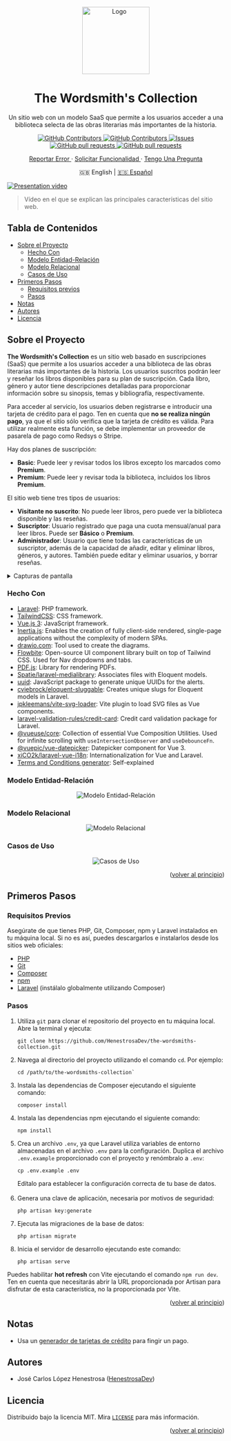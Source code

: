 <div id="top"></div>

<!-- PROJECT SHIELDS -->
<!--
*** I am using markdown "reference style" links for readability.
*** Reference links are enclosed in brackets [ ] instead of parentheses ( ).
*** See the bottom of this document for the declaration of the reference variables
*** for contributors-url, forks-url, etc. This is an optional, concise syntax you may use.
*** https://www.markdownguide.org/basic-syntax/#reference-style-links
-->

<!-- PROJECT LOGO -->
<br />
<div align="center">
    <img 
      src="https://github.com/HenestrosaDev/the-wordsmiths-collection/blob/main/public/favicon.svg" 
      alt="Logo" 
      width="156" 
      height="156"
    >
    <h1 align="center">The Wordsmith's Collection</h1>
    <p align="center">Un sitio web con un modelo SaaS que permite a los usuarios acceder a una biblioteca selecta de las obras literarias más importantes de la historia.</p>
    <p>
      <a href="https://github.com/HenestrosaDev/the-wordsmiths-collection/stargazers">
        <img 
          alt="GitHub Contributors" 
          src="https://img.shields.io/github/stars/HenestrosaDev/the-wordsmiths-collection" 
        >
      </a>
      <a href="https://github.com/HenestrosaDev/the-wordsmiths-collection/graphs/contributors">
        <img 
          alt="GitHub Contributors" 
          src="https://img.shields.io/github/contributors/HenestrosaDev/the-wordsmiths-collection" 
        >
      </a>
      <a href="https://github.com/HenestrosaDev/the-wordsmiths-collection/issues">
        <img 
          alt="Issues" 
          src="https://img.shields.io/github/issues/HenestrosaDev/the-wordsmiths-collection" 
        >
      </a>
      <a href="https://github.com/HenestrosaDev/the-wordsmiths-collection/pulls">
        <img 
          alt="GitHub pull requests" 
          src="https://img.shields.io/github/issues-pr/HenestrosaDev/the-wordsmiths-collection" 
        >
      </a>
      <a href="https://github.com/HenestrosaDev/the-wordsmiths-collection/blob/main/LICENSE">
        <img 
          alt="GitHub pull requests" 
          src="https://img.shields.io/github/license/HenestrosaDev/the-wordsmiths-collection" 
        >
      </a>
    </p>
  <p>
    <a href="https://github.com/HenestrosaDev/the-wordsmiths-collection/issues/new/choose">
      Reportar Error
    </a> 
    · 
    <a href="https://github.com/HenestrosaDev/the-wordsmiths-collection/issues/new/choose">
      Solicitar Funcionalidad
    </a> 
    · 
    <a href="https://github.com/HenestrosaDev/the-wordsmiths-collection/discussions">
      Tengo Una Pregunta
    </a>
  </p>
  <p>
    🇬🇧 English | <a href="https://github.com/HenestrosaDev/the-wordsmiths-collection/blob/main/docs/es/README.md/">🇪🇸 Español</a>
  </p>
</div>

[![Presentation video](/docs/common/youtube-thumbnail.png)](https://youtu.be/nN5XyJb1UYE)
>Vídeo en el que se explican las principales características del sitio web.

<!-- TABLE OF CONTENTS -->

## Tabla de Contenidos

- [Sobre el Proyecto](#sobre-el-proyecto)
  - [Hecho Con](#hecho-con)
  - [Modelo Entidad-Relación](#modelo-entidad-relacion)
  - [Modelo Relacional](#modelo-relacional)
  - [Casos de Uso](#casos-de-uso)
- [Primeros Pasos](#primeros-pasos)
  - [Requisitos previos](#requisitos-previos)
  - [Pasos](#pasos)
- [Notas](#notas)
- [Autores](#autores)
- [Licencia](#licencia)

<!-- ABOUT THE PROJECT -->

## Sobre el Proyecto

**The Wordsmith's Collection** es un sitio web basado en suscripciones (SaaS) que permite a los usuarios acceder a una biblioteca de las obras literarias más importantes de la historia. Los usuarios suscritos podrán leer y reseñar los libros disponibles para su plan de suscripción. Cada libro, género y autor tiene descripciones detalladas para proporcionar información sobre su sinopsis, temas y bibliografía, respectivamente.

Para acceder al servicio, los usuarios deben registrarse e introducir una tarjeta de crédito para el pago. Ten en cuenta que **no se realiza ningún pago**, ya que el sitio sólo verifica que la tarjeta de crédito es válida. Para utilizar realmente esta función, se debe implementar un proveedor de pasarela de pago como Redsys o Stripe.

Hay dos planes de suscripción:

- **Basic**: Puede leer y revisar todos los libros excepto los marcados como **Premium**.
- **Premium**: Puede leer y revisar toda la biblioteca, incluidos los libros **Premium**.

El sitio web tiene tres tipos de usuarios:

- **Visitante no suscrito**: No puede leer libros, pero puede ver la biblioteca disponible y las reseñas.
- **Suscriptor**: Usuario registrado que paga una cuota mensual/anual para leer libros. Puede ser **Básico** o **Premium**.
- **Administrador**: Usuario que tiene todas las características de un suscriptor, además de la capacidad de añadir, editar y eliminar libros, géneros, y autores. También puede editar y eliminar usuarios, y borrar reseñas.

<details>
  <summary>Capturas de pantalla</summary>

  <p align="center">
    <img 
      src="https://github.com/HenestrosaDev/the-wordsmiths-collection/blob/main/docs/es/screenshots/landing.png" 
      alt="Landing"
      title="Landing"
    >
  </p> 
  
  <p align="center">
    <img 
      width="49%" 
      src="https://github.com/HenestrosaDev/the-wordsmiths-collection/blob/main/docs/es/screenshots/genre-detail.png" 
      alt="Página de detalle de género"
      title="Página de detalle de género"
    >
    &nbsp;
    <img 
      width="49%" 
      src="https://github.com/HenestrosaDev/the-wordsmiths-collection/blob/main/docs/es/screenshots/book-detail.png" 
      alt="Página de detalle de libro"
      title="Página de detalle de libro"
    >
  </p> 

  <p align="center">
    <img 
      width="49%" 
      src="https://github.com/HenestrosaDev/the-wordsmiths-collection/blob/main/docs/es/screenshots/profile-edit.png" 
      alt="Ajustes de perfil"
      title="Ajustes de perfil"
    >
    &nbsp;
    <img 
      width="49%" 
      src="https://github.com/HenestrosaDev/the-wordsmiths-collection/blob/main/docs/es/screenshots/author-detail.png" 
      alt="Página de detalle de autor"
      title="Página de detalle de autor"
    >
  </p> 

  <p align="center">
    <img 
      width="49%" 
      src="https://github.com/HenestrosaDev/the-wordsmiths-collection/blob/main/docs/es/screenshots/modal-add-content.png" 
      alt="Modal para añadir contenido (sólo para administrador)"
      title="Modal para añadir contenido (sólo para administrador)"
    >
    &nbsp;
    <img 
      width="49%" 
      src="https://github.com/HenestrosaDev/the-wordsmiths-collection/blob/main/docs/es/screenshots/users-index.png" 
      alt="Página de índice de usuarios (sólo para administrador)"
      title="Página de índice de usuarios (sólo para administrador)"
    >
  </p>

  <p align="center">
		<img 
      width="49%" 
      src="https://github.com/HenestrosaDev/the-wordsmiths-collection/blob/main/docs/es/screenshots/book-read.png" 
      alt="Lector de libros"
      title="Lector de libros"
    >
  </p> 
  <br>
</details>

<!-- BUILT WITH -->

### Hecho Con

- [Laravel](https://github.com/laravel/laravel): PHP framework.
- [TailwindCSS](https://tailwindcss.com/docs/guides/laravel): CSS framework.
- [Vue.js 3](https://vuejs.org/): JavaScript framework.
- [Inertia.js](https://inertiajs.com/): Enables the creation of fully client-side rendered, single-page applications without the complexity of modern SPAs.
- [drawio.com](https://drawio.com): Tool used to create the diagrams.
- [Flowbite](https://flowbite.com): Open-source UI component library built on top of Tailwind CSS. Used for Nav dropdowns and tabs.
- [PDF.js](https://mozilla.github.io/pdf.js/): Library for rendering PDFs.
- [Spatie/laravel-medialibrary](https://spatie.be/docs/laravel-medialibrary/v11/introduction): Associates files with Eloquent models.
- [uuid](https://www.npmjs.com/package/uuid): JavaScript package to generate unique UUIDs for the alerts.
- [cviebrock/eloquent-sluggable](https://github.com/cviebrock/eloquent-sluggable): Creates unique slugs for Eloquent models in Laravel.
- [jpkleemans/vite-svg-loader](https://github.com/jpkleemans/vite-svg-loader): Vite plugin to load SVG files as Vue components.
- [laravel-validation-rules/credit-card](https://github.com/laravel-validation-rules/credit-card): Credit card validation package for Laravel.
- [@vueuse/core](https://github.com/vueuse/vueuse): Collection of essential Vue Composition Utilities. Used for infinite scrolling with `useIntersectionObserver` and `useDebounceFn`.
- [@vuepic/vue-datepicker](https://vue3datepicker.com/): Datepicker component for Vue 3.
- [xiCO2k/laravel-vue-i18n](https://github.com/xiCO2k/laravel-vue-i18n): Internationalization for Vue and Laravel.
- [Terms and Conditions generator](https://www.termsandconditionsgenerator.com): Self-explained

<!-- ENTITY-RELATIONSHIP MODEL -->

### Modelo Entidad-Relación

<div align="center">
  <picture>
    <source 
      srcset="docs/es/light/entity-relationship-diagram.svg"
      media="(prefers-color-scheme: light)"
    />
    <source 
      srcset="docs/es/dark/entity-relationship-diagram.svg"
      media="(prefers-color-scheme: dark)"
    />
    <img 
      src="docs/es/light/entity-relationship-diagram.svg"
      alt="Modelo Entidad-Relación"
    >
  </picture>
</div>

<!-- RELATIONAL MODEL -->

### Modelo Relacional

<div align="center">
  <picture>
    <source 
      srcset="docs/common/light/relational-model.svg"
      media="(prefers-color-scheme: light)"
    />
    <source 
      srcset="docs/common/dark/relational-model.svg"
      media="(prefers-color-scheme: dark)"
    />
    <img 
      src="docs/common/light/relational-model.svg"
      alt="Modelo Relacional"
    >
  </picture>
</div>

<!-- USE CASES -->

### Casos de Uso

<div align="center">
  <picture>
    <source 
      srcset="docs/es/light/use-cases.svg"
      media="(prefers-color-scheme: light)"
    />
    <source 
      srcset="docs/es/dark/use-cases.svg"
      media="(prefers-color-scheme: dark)"
    />
    <img 
      src="docs/es/light/use-cases.svg"
      alt="Casos de Uso"
    >
  </picture>
</div>

<p align="right">(<a href="#top">volver al principio</a>)</p>

<!-- GETTING STARTED -->

## Primeros Pasos

### Requisitos Previos

Asegúrate de que tienes PHP, Git, Composer, npm y Laravel instalados en tu máquina local. Si no es así, puedes descargarlos e instalarlos desde los sitios web oficiales:

- [PHP](https://www.php.net/downloads.php)
- [Git](https://git-scm.com/downloads)
- [Composer](https://getcomposer.org/download/)
- [npm](https://www.npmjs.com/package/download)
- [Laravel](https://laravel.com/docs/9.x/installation) (instálalo globalmente utilizando Composer)

### Pasos

1. Utiliza `git` para clonar el repositorio del proyecto en tu máquina local. Abre la terminal y ejecuta:
   ```shell
   git clone https://github.com/HenestrosaDev/the-wordsmiths-collection.git
   ```
2. Navega al directorio del proyecto utilizando el comando `cd`. Por ejemplo:
   ```shell
   cd /path/to/the-wordsmiths-collection`
   ```
3. Instala las dependencias de Composer ejecutando el siguiente comando:
   ```shell
   composer install
   ```
4. Instala las dependencias npm ejecutando el siguiente comando:
   ```shell
   npm install
   ```
5. Crea un archivo `.env`, ya que Laravel utiliza variables de entorno almacenadas en el archivo `.env` para la configuración. Duplica el archivo `.env.example` proporcionado con el proyecto y renómbralo a `.env`:
   ```shell
   cp .env.example .env
   ```
   Edítalo para establecer la configuración correcta de tu base de datos.<br>
   <br>
6. Genera una clave de aplicación, necesaria por motivos de seguridad:
   ```shell
   php artisan key:generate
   ```
7. Ejecuta las migraciones de la base de datos:
   ```shell
   php artisan migrate
   ```
8. Inicia el servidor de desarrollo ejecutando este comando:
   ```shell
   php artisan serve
   ```

Puedes habilitar **hot refresh** con Vite ejecutando el comando `npm run dev`. Ten en cuenta que necesitarás abrir la URL proporcionada por Artisan para disfrutar de esta característica, no la proporcionada por Vite.

<p align="right">(<a href="#top">volver al principio</a>)</p>

<!-- NOTES -->

## Notas

- Usa un [generador de tarjetas de crédito](https://www.creditcardvalidator.org/generator) para fingir un pago.

<!-- ROADMAP -->

<!--
## Roadmap

- [ ] To do

You can propose a new feature creating an [issue](https://github.com/HenestrosaDev/the-wordsmiths-collection/new/choose).
-->

<!-- AUTHORS -->

## Autores

- José Carlos López Henestrosa ([HenestrosaDev](https://github.com/HenestrosaDev))

<!-- LICENSE -->

## Licencia

Distribuido bajo la licencia MIT. Mira [`LICENSE`](https://github.com/HenestrosaDev/the-wordsmiths-collection/blob/main/.github/LICENSE) para más información.

<p align="right">(<a href="#top">volver al principio</a>)</p>
